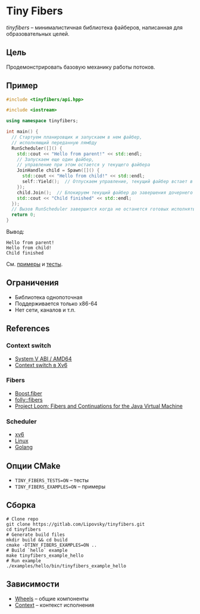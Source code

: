 # Tiny Fibers

_tinyfibers_ – минималистичная библиотека файберов, написанная для образовательных целей.

## Цель

Продемонстрировать базовую механику работы потоков.

## Пример

```cpp
#include <tinyfibers/api.hpp>

#include <iostream>

using namespace tinyfibers;

int main() {
  // Стартуем планировщик и запускаем в нем файбер,
  // исполняющий переданную лямбду
  RunScheduler([]() {
    std::cout << "Hello from parent!" << std::endl;
    // Запускаем еще один файбер,
    // управление при этом остается у текущего файбера
    JoinHandle child = Spawn([]() {
      std::cout << "Hello from child!" << std::endl;
      self::Yield();  // Отпускаем управление, текущий файбер встает в конец очереди планировщика
    });
    child.Join();  // Блокируем текущий файбер до завершения дочернего
    std::cout << "Child finished" << std::endl;
  });
  // Вызов RunScheduler завершится когда не останется готовых исполняться файберов
  return 0;
}
```

Вывод:
```
Hello from parent!
Hello from child!
Child finished
```

См. [примеры](/examples) и [тесты](/tests/fibers.cpp).

## Ограничения 

- Библиотека однопоточная
- Поддерживается только x86-64
- Нет сети, каналов и т.п.

## References

### Context switch

- [System V ABI / AMD64](https://www.uclibc.org/docs/psABI-x86_64.pdf)
- [Context switch в Xv6](https://github.com/guilleiguaran/xv6/blob/master/swtch.S)

### Fibers

- [Boost.fiber](https://github.com/boostorg/fiber)
- [folly::fibers](https://github.com/facebook/folly/blob/master/folly/fibers/README.md)
- [Project Loom: Fibers and Continuations for the Java Virtual Machine](https://cr.openjdk.java.net/~rpressler/loom/Loom-Proposal.html)

### Scheduler

- [xv6](https://github.com/guilleiguaran/xv6/blob/4ce832ddd280a4cea36e16115ddeaea74213314e/proc.c#L258)
- [Linux](https://github.com/torvalds/linux/blob/291009f656e8eaebbdfd3a8d99f6b190a9ce9deb/kernel/sched/core.c#L4921)
- [Golang](https://golang.org/src/runtime/proc.go)

## Опции CMake

- `TINY_FIBERS_TESTS=ON` – тесты
- `TINY_FIBERS_EXAMPLES=ON` – примеры

## Сборка

```shell
# Clone repo
git clone https://gitlab.com/Lipovsky/tinyfibers.git
cd tinyfibers
# Generate build files
mkdir build && cd build
cmake -DTINY_FIBERS_EXAMPLES=ON ..
# Build `hello` example
make tinyfibers_example_hello
# Run example
./examples/hello/bin/tinyfibers_example_hello
```

## Зависимости

- [Wheels](https://gitlab.com/Lipovsky/wheels) – общие компоненты
- [Context](https://gitlab.com/Lipovsky/context) – контекст исполнения
